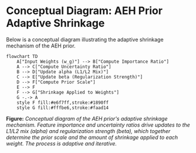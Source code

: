 # Conceptual Diagram: AEH Prior Adaptive Shrinkage

Below is a conceptual diagram illustrating the adaptive shrinkage mechanism of the AEH prior.

```mermaid
flowchart TD
    A["Input Weights (w_g)"] --> B["Compute Importance Ratio"]
    A --> C["Compute Uncertainty Ratio"]
    B --> D["Update alpha (L1/L2 Mix)"]
    C --> E["Update beta (Regularization Strength)"]
    D --> F["Compute Prior Scale"]
    E --> F
    F --> G["Shrinkage Applied to Weights"]
    G -.-> A
    style F fill:#e6f7ff,stroke:#1890ff
    style G fill:#fffbe6,stroke:#faad14
```

**Figure:** *Conceptual diagram of the AEH prior's adaptive shrinkage mechanism. Feature importance and uncertainty ratios drive updates to the L1/L2 mix (alpha) and regularization strength (beta), which together determine the prior scale and the amount of shrinkage applied to each weight. The process is adaptive and iterative.* 